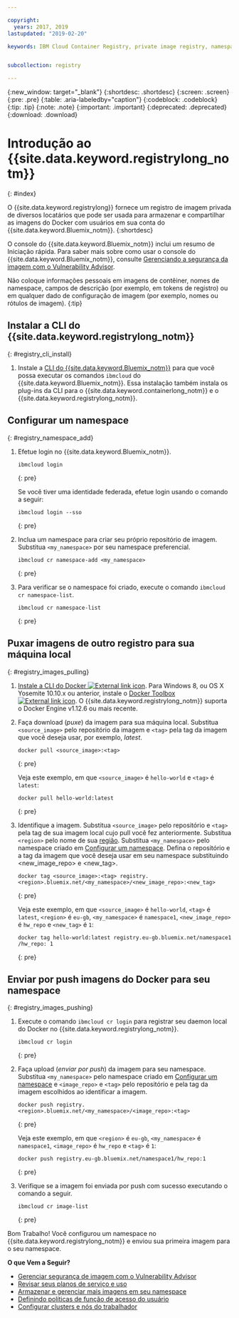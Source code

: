 ```yaml
---

copyright:
  years: 2017, 2019
lastupdated: "2019-02-20"

keywords: IBM Cloud Container Registry, private image registry, namespaces, image security


subcollection: registry

---
```


{:new_window: target="_blank"}
{:shortdesc: .shortdesc}
{:screen: .screen}
{:pre: .pre}
{:table: .aria-labeledby="caption"}
{:codeblock: .codeblock}
{:tip: .tip}
{:note: .note}
{:important: .important}
{:deprecated: .deprecated}
{:download: .download}

# Introdução ao {{site.data.keyword.registrylong_notm}}
{: #index}

O {{site.data.keyword.registrylong}} fornece um registro de imagem privada de diversos locatários que pode ser usada para armazenar e compartilhar as imagens do Docker com usuários em sua conta do {{site.data.keyword.Bluemix_notm}}.
{:shortdesc}

O console do {{site.data.keyword.Bluemix_notm}} inclui um resumo de Iniciação rápida. Para saber mais sobre como usar o console do {{site.data.keyword.Bluemix_notm}}, consulte [Gerenciando a segurança da imagem com o Vulnerability Advisor](/docs/services/va/va_index.html).

Não coloque informações pessoais em imagens de contêiner, nomes de namespace, campos de descrição (por exemplo, em tokens de registro) ou em qualquer dado de configuração de imagem (por
exemplo, nomes ou rótulos de imagem).
{:tip}

## Instalar a CLI do {{site.data.keyword.registrylong_notm}}
{: #registry_cli_install}

1. Instale a [CLI do {{site.data.keyword.Bluemix_notm}}](/docs/cli/index.html#overview) para que
você possa executar os comandos `ibmcloud` do {{site.data.keyword.Bluemix_notm}}. Essa instalação também instala os plug-ins da CLI para o {{site.data.keyword.containerlong_notm}} e o {{site.data.keyword.registrylong_notm}}.

## Configurar um namespace
{: #registry_namespace_add}

1. Efetue login no {{site.data.keyword.Bluemix_notm}}.

   ```
   ibmcloud login
   ```
   {: pre}

   Se você tiver uma identidade federada, efetue login usando o comando a seguir:

   ```
   ibmcloud login --sso
   ```
   {: pre}

2. Inclua um namespace para criar seu próprio repositório de imagem. Substitua `<my_namespace>` por seu namespace
preferencial.

   ```
   ibmcloud cr namespace-add <my_namespace>
   ```
   {: pre}

3. Para verificar se o namespace foi criado, execute o comando `ibmcloud cr namespace-list`.

   ```
   ibmcloud cr namespace-list
   ```
   {: pre}

## Puxar imagens de outro registro para sua máquina local
{: #registry_images_pulling}

1. [Instale a CLI do Docker ![External link icon](../../icons/launch-glyph.svg "External link icon")](https://www.docker.com/community-edition#/download). Para Windows 8, ou OS X Yosemite 10.10.x ou anterior, instale o [Docker Toolbox ![External link icon](../../icons/launch-glyph.svg "External link icon")](https://docs.docker.com/toolbox/). O {{site.data.keyword.registrylong_notm}} suporta o Docker Engine v1.12.6 ou mais recente.

2. Faça download (_puxe_) da imagem para sua máquina local. Substitua `<source_image>` pelo repositório
da imagem e `<tag>` pela tag da imagem que você deseja usar, por exemplo, _latest_.

   ```
   docker pull <source_image>:<tag>
   ```
   {: pre}

   Veja este exemplo, em que `<source_image>` é `hello-world` e `<tag>` é `latest`:

   ```
   docker pull hello-world:latest
   ```
   {: pre}

3. Identifique a imagem. Substitua `<source_image>` pelo repositório e `<tag>` pela tag de sua
imagem local cujo pull você fez anteriormente. Substitua `<region>` pelo nome de sua
[região](/docs/services/Registry/registry_overview.html#registry_regions). Substitua `<my_namespace>` pelo namespace criado em [Configurar
um namespace](/docs/services/Registry/index.html#registry_namespace_add). Defina o repositório e a tag da imagem que você deseja usar em seu namespace substituindo <new_image_repo>  e  <new_tag>.

   ```
   docker tag <source_image>:<tag> registry.<region>.bluemix.net/<my_namespace>/<new_image_repo>:<new_tag>
   ```
   {: pre}

   Veja este exemplo, em que `<source_image>` é `hello-world`, `<tag>` é `latest`, `<region>` é `eu-gb`, `<my_namespace>` é `namespace1`, `<new_image_repo>` é `hw_repo` e `<new_tag>` é `1`:

   ```
   docker tag hello-world:latest registry.eu-gb.bluemix.net/namespace1 /hw_repo: 1
   ```
   {: pre}

## Enviar por push imagens do Docker para seu namespace
{: #registry_images_pushing}

1. Execute o comando `ibmcloud cr login` para registrar seu daemon local do Docker no {{site.data.keyword.registrylong_notm}}.

   ```
   ibmcloud cr login
   ```
   {: pre}

2. Faça upload (_enviar por push_) da imagem para seu namespace. Substitua `<my_namespace>` pelo
namespace criado em [Configurar um namespace](/docs/services/Registry/index.html#registry_namespace_add) e `<image_repo>`  e  `<tag>` pelo repositório e pela tag da imagem escolhidos ao identificar a imagem.

   ```
   docker push registry.<region>.bluemix.net/<my_namespace>/<image_repo>:<tag>
   ```
   {: pre}

   Veja este exemplo, em que `<region>` é `eu-gb`, `<my_namespace>` é `namespace1`,
`<image_repo>` é `hw_repo` e `<tag>` é `1`:

   ```
   docker push registry.eu-gb.bluemix.net/namespace1/hw_repo:1
   ```
   {: pre}
   

3. Verifique se a imagem foi enviada por push com sucesso executando o comando a seguir.

   ```
   ibmcloud cr image-list
   ```
   {: pre}

Bom Trabalho! Você configurou um namespace no {{site.data.keyword.registrylong_notm}} e enviou sua primeira imagem para o seu namespace.

**O que Vem a Seguir?**

- [Gerenciar segurança de imagem com o Vulnerability Advisor](/docs/services/va/va_index.html)
- [Revisar seus planos de serviço e uso](/docs/services/Registry/registry_overview.html#registry_plans)
- [Armazenar e gerenciar mais imagens em seu namespace](/docs/services/Registry/registry_images_.html)
- [Definindo políticas de função de acesso do usuário](/docs/services/Registry/registry_users.html#user)
- [Configurar clusters e nós do trabalhador](/docs/containers/cs_clusters.html#clusters)
